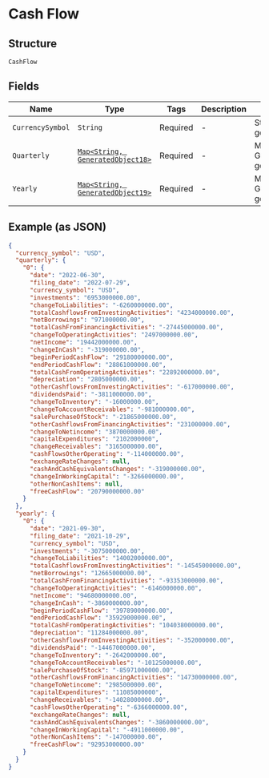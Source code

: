 
# Cash Flow

## Structure

`CashFlow`

## Fields

| Name | Type | Tags | Description | Getter | Setter |
|  --- | --- | --- | --- | --- | --- |
| `CurrencySymbol` | `String` | Required | - | String getCurrencySymbol() | setCurrencySymbol(String currencySymbol) |
| `Quarterly` | [`Map<String, GeneratedObject18>`](../../doc/models/generated-object-18.md) | Required | - | Map<String, GeneratedObject18> getQuarterly() | setQuarterly(Map<String, GeneratedObject18> quarterly) |
| `Yearly` | [`Map<String, GeneratedObject19>`](../../doc/models/generated-object-19.md) | Required | - | Map<String, GeneratedObject19> getYearly() | setYearly(Map<String, GeneratedObject19> yearly) |

## Example (as JSON)

```json
{
  "currency_symbol": "USD",
  "quarterly": {
    "0": {
      "date": "2022-06-30",
      "filing_date": "2022-07-29",
      "currency_symbol": "USD",
      "investments": "6953000000.00",
      "changeToLiabilities": "-6260000000.00",
      "totalCashflowsFromInvestingActivities": "4234000000.00",
      "netBorrowings": "971000000.00",
      "totalCashFromFinancingActivities": "-27445000000.00",
      "changeToOperatingActivities": "2497000000.00",
      "netIncome": "19442000000.00",
      "changeInCash": "-319000000.00",
      "beginPeriodCashFlow": "29180000000.00",
      "endPeriodCashFlow": "28861000000.00",
      "totalCashFromOperatingActivities": "22892000000.00",
      "depreciation": "2805000000.00",
      "otherCashflowsFromInvestingActivities": "-617000000.00",
      "dividendsPaid": "-3811000000.00",
      "changeToInventory": "-16000000.00",
      "changeToAccountReceivables": "-981000000.00",
      "salePurchaseOfStock": "-21865000000.00",
      "otherCashflowsFromFinancingActivities": "231000000.00",
      "changeToNetincome": "3870000000.00",
      "capitalExpenditures": "2102000000",
      "changeReceivables": "3165000000.00",
      "cashFlowsOtherOperating": "-114000000.00",
      "exchangeRateChanges": null,
      "cashAndCashEquivalentsChanges": "-319000000.00",
      "changeInWorkingCapital": "-3266000000.00",
      "otherNonCashItems": null,
      "freeCashFlow": "20790000000.00"
    }
  },
  "yearly": {
    "0": {
      "date": "2021-09-30",
      "filing_date": "2021-10-29",
      "currency_symbol": "USD",
      "investments": "-3075000000.00",
      "changeToLiabilities": "14002000000.00",
      "totalCashflowsFromInvestingActivities": "-14545000000.00",
      "netBorrowings": "12665000000.00",
      "totalCashFromFinancingActivities": "-93353000000.00",
      "changeToOperatingActivities": "-6146000000.00",
      "netIncome": "94680000000.00",
      "changeInCash": "-3860000000.00",
      "beginPeriodCashFlow": "39789000000.00",
      "endPeriodCashFlow": "35929000000.00",
      "totalCashFromOperatingActivities": "104038000000.00",
      "depreciation": "11284000000.00",
      "otherCashflowsFromInvestingActivities": "-352000000.00",
      "dividendsPaid": "-14467000000.00",
      "changeToInventory": "-2642000000.00",
      "changeToAccountReceivables": "-10125000000.00",
      "salePurchaseOfStock": "-85971000000.00",
      "otherCashflowsFromFinancingActivities": "14730000000.00",
      "changeToNetincome": "2985000000.00",
      "capitalExpenditures": "11085000000",
      "changeReceivables": "-14028000000.00",
      "cashFlowsOtherOperating": "-6366000000.00",
      "exchangeRateChanges": null,
      "cashAndCashEquivalentsChanges": "-3860000000.00",
      "changeInWorkingCapital": "-4911000000.00",
      "otherNonCashItems": "-147000000.00",
      "freeCashFlow": "92953000000.00"
    }
  }
}
```

